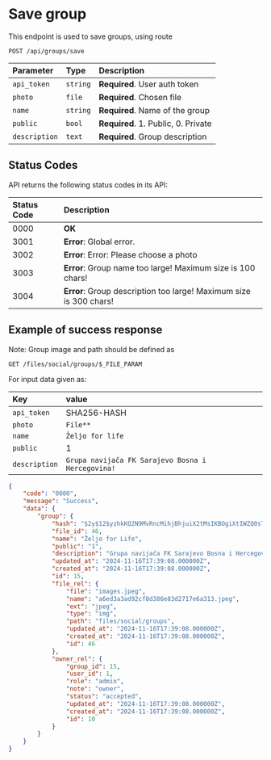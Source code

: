 # Save group

This endpoint is used to save groups, using route

```http
POST /api/groups/save
```

| Parameter     | Type     | Description                         |
|:--------------|:---------|:------------------------------------|
| `api_token`   | `string` | **Required**. User auth token       |
| `photo`       | `file`   | **Required**. Chosen file           |
| `name`        | `string` | **Required**. Name of the group     |
| `public`      | `bool`   | **Required**. 1. Public, 0. Private |
| `description` | `text`   | **Required**. Group description     |


## Status Codes

API returns the following status codes in its API:

| Status Code | Description                                                        |
|:------------|:-------------------------------------------------------------------|
| 0000        | **OK**                                                             |
| 3001        | **Error**: Global error.                                           |
| 3002        | **Error**: Error: Please choose a photo                            |
| 3003        | **Error**: Group name too large! Maximum size is 100 chars!        |
| 3004        | **Error**: Group description too large! Maximum size is 300 chars! |

## Example of success response

Note: Group image and path should be defined as

```http
GET /files/social/groups/$_FILE_PARAM
```

For input data given as:

| Key           | value                                             |
|:--------------|:--------------------------------------------------|
| `api_token`   | SHA256-HASH                                       |
| `photo`       | `File**`                                          |
| `name`        | `Željo for life`                                  |
| `public`      | 1                                                 |
| `description` | `Grupa navijača FK Sarajevo Bosna i Hercegovina!` |

```json
{
    "code": "0000",
    "message": "Success",
    "data": {
        "group": {
            "hash": "$2y$12$yzhkKQ2N9MvRncMihjBhjuiX2tMsIKBOgiXtIWZQ0sTf2MmYDU1wC",
            "file_id": 46,
            "name": "Željo for Life",
            "public": "1",
            "description": "Grupa navijača FK Sarajevo Bosna i Hercegovina!",
            "updated_at": "2024-11-16T17:39:08.000000Z",
            "created_at": "2024-11-16T17:39:08.000000Z",
            "id": 15,
            "file_rel": {
                "file": "images.jpeg",
                "name": "a6ed3a3ad92cf8d386e83d2717e6a313.jpeg",
                "ext": "jpeg",
                "type": "img",
                "path": "files/social/groups",
                "updated_at": "2024-11-16T17:39:08.000000Z",
                "created_at": "2024-11-16T17:39:08.000000Z",
                "id": 46
            },
            "owner_rel": {
                "group_id": 15,
                "user_id": 1,
                "role": "admin",
                "note": "owner",
                "status": "accepted",
                "updated_at": "2024-11-16T17:39:08.000000Z",
                "created_at": "2024-11-16T17:39:08.000000Z",
                "id": 10
            }
        }
    }
}
```
